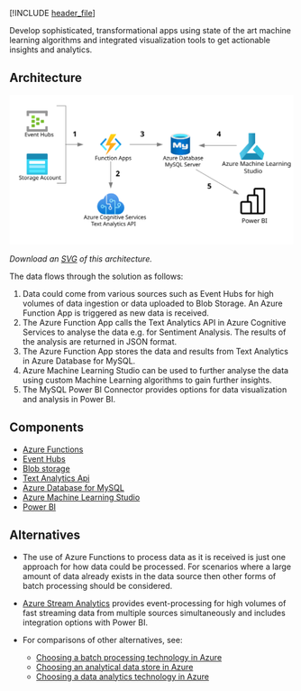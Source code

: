 
[!INCLUDE [header_file](../../../includes/sol-idea-header.md)]

Develop sophisticated, transformational apps using state of the art machine learning algorithms and integrated visualization tools to get actionable insights and analytics.

## Architecture

![Architecture diagram](../media/intelligent-apps-using-azure-database-for-mysql.svg)

*Download an [SVG](../media/intelligent-apps-using-azure-database-for-postgresql.svg) of this architecture.*

The data flows through the solution as follows:

1. Data could come from various sources such as Event Hubs for high volumes of data ingestion or data uploaded to Blob Storage. An Azure Function App is triggered as new data is received.
2. The Azure Function App calls the Text Analytics API in Azure Cognitive Services to analyse the data e.g. for Sentiment Analysis. The results of the analysis are returned in JSON format.
3. The Azure Function App stores the data and results from Text Analytics in Azure Database for MySQL.
4. Azure Machine Learning Studio can be used to further analyse the data using custom Machine Learning algorithms to gain further insights.
5. The MySQL Power BI Connector provides options for data visualization and analysis in Power BI.

## Components

- [Azure Functions](/azure-functions/functions-overview)
- [Event Hubs](/azure/event-hubs/)
- [Blob storage](/azure/storage/blobs/storage-blobs-introduction)
- [Text Analytics Api](/azure/cognitive-services/text-analytics/)
- [Azure Database for MySQL](/azure/mysql/)
- [Azure Machine Learning Studio](/azure/machine-learning/)
- [Power BI](/power-bi/fundamentals/power-bi-overview)

## Alternatives

- The use of Azure Functions to process data as it is received is just one approach for how data could be processed. For scenarios where a large amount of data already exists in the data source then other forms of batch processing should be considered.
- [Azure Stream Analytics](/azure/stream-analytics/stream-analytics-introduction) provides event-processing for high volumes of fast streaming data from multiple sources simultaneously and includes integration options with Power BI.
- For comparisons of other alternatives, see:
  
  - [Choosing a batch processing technology in Azure](../../data-guide/technology-choices/batch-processing.md)
  - [Choosing an analytical data store in Azure](../../data-guide/technology-choices/analytical-data-stores.md)
  - [Choosing a data analytics technology in Azure](../../data-guide/technology-choices/analysis-visualizations-reporting.md)
